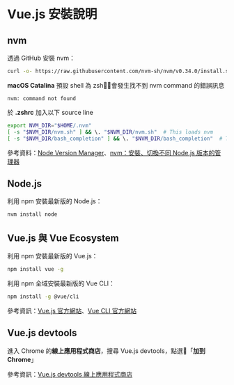# Vue.js 安裝說明

## nvm 
透過 GitHub 安裝 nvm：

```bash
curl -o- https://raw.githubusercontent.com/nvm-sh/nvm/v0.34.0/install.sh | bash
```

**macOS Catalina** 預設 shell 為 zsh，會發生找不到 nvm command 的錯誤訊息

```
nvm: command not found
```

於 **.zshrc** 加入以下 source line

```bash
export NVM_DIR="$HOME/.nvm"
[ -s "$NVM_DIR/nvm.sh" ] && \. "$NVM_DIR/nvm.sh"  # This loads nvm
[ -s "$NVM_DIR/bash_completion" ] && \. "$NVM_DIR/bash_completion"  # This loads nvm bash_completion
```

參考資料：[Node Version Manager](https://github.com/nvm-sh/nvm)、[nvm：安裝、切換不同 Node.js 版本的管理器](https://titangene.github.io/article/nvm.html)

## Node.js
利用 npm 安裝最新版的 Node.js：

```bash
nvm install node
```

## Vue.js 與 Vue Ecosystem
利用 npm 安裝最新版的 Vue.js：

```bash
npm install vue -g
```

利用 npm 全域安裝最新版的 Vue CLI：

```bash
npm install -g @vue/cli
```

參考資訊：[Vue.js 官方網站](https://vuejs.org/)、[Vue CLI 官方網站](https://cli.vuejs.org/)

## Vue.js devtools
進入 Chrome 的**線上應用程式商店**，搜尋 Vue.js devtools，點選「**加到 Chrome**」

參考資訊：[Vue.js devtools 線上應用程式商店](https://chrome.google.com/webstore/detail/vuejs-devtools/nhdogjmejiglipccpnnnanhbledajbpd?hl=zh-TW)